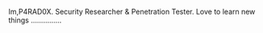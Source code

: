 Im,P4RAD0X.
Security Researcher & Penetration Tester.
Love to learn new things ...............

<!---
P4-RAD0X/P4-RAD0X is a ✨ special ✨ repository because its `README.md` (this file) appears on your GitHub profile.
You can click the Preview link to take a look at your changes.
--->
